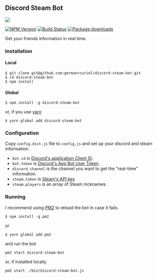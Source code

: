 ## Discord Steam Bot

![](http://i.imgur.com/qeKRGXf.png)

[![NPM Version](https://badge.fury.io/js/discord-steam-bot.svg)](https://npmjs.org/package/discord-steam-bot)
[![Build Status](https://api.travis-ci.org/germanrcuriel/discord-steam-bot.svg?branch=master)](https://travis-ci.org/germanrcuriel/discord-steam-bot)
[![Package downloads](http://img.shields.io/npm/dm/discord-steam-bot.svg)](https://npmjs.org/package/discord-steam-bot)

Get your friends information in real time.

### Installation

#### Local

```
$ git clone git@github.com:germanrcuriel/discord-steam-bot.git
$ cd discord-steam-bot
$ npm install
```

#### Global

```
$ npm install -g discord-steam-bot
```

or, if you use [yarn](https://yarnpkg.com)

```
$ yarn global add discord-steam-bot
```

### Configuration

Copy `config.dist.js` file to `config.js` and set up your discord and steam information.

- `bot.id` is [Discord's application Client ID](https://discordapp.com/developers/applications/me).
- `bot.token` is [Discord's App Bot User Token](https://discordapp.com/developers/applications/me).
- `discord.channel` is the channel you want to get the "real-time" information.
- `steam.token` is [Steam's API key](https://steamcommunity.com/dev/apikey)
- `steam.players` is an array of Steam nicknames.

### Running

I recommend using [PM2](http://pm2.keymetrics.io/) to reload the bot in case it fails.

```
$ npm install -g pm2
```

or

```
$ yarn global add pm2
```

and run the bot

```
pm2 start discord-steam-bot
```

or, if installed locally

```
pm2 start ./bin/discord-steam-bot.js
```
